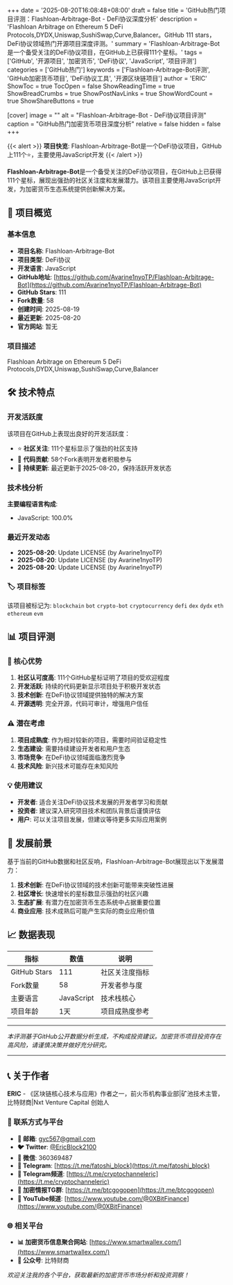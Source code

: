 +++
date = '2025-08-20T16:08:48+08:00'
draft = false
title = 'GitHub热门项目评测：Flashloan-Arbitrage-Bot - DeFi协议深度分析'
description = 'Flashloan Arbitrage on Ethereum 5 DeFi Protocols,DYDX,Uniswap,SushiSwap,Curve,Balancer。GitHub 111 stars，DeFi协议领域热门开源项目深度评测。'
summary = 'Flashloan-Arbitrage-Bot是一个备受关注的DeFi协议项目，在GitHub上已获得111个星标。'
tags = ['GitHub', '开源项目', '加密货币', 'DeFi协议', 'JavaScript', '项目评测']
categories = ['GitHub热门']
keywords = ['Flashloan-Arbitrage-Bot评测', 'GitHub加密货币项目', 'DeFi协议工具', '开源区块链项目']
author = 'ERIC'
ShowToc = true
TocOpen = false
ShowReadingTime = true
ShowBreadCrumbs = true
ShowPostNavLinks = true
ShowWordCount = true
ShowShareButtons = true

[cover]
image = ""
alt = "Flashloan-Arbitrage-Bot - DeFi协议项目评测"
caption = "GitHub热门加密货币项目深度分析"
relative = false
hidden = false
+++

{{< alert >}}
**项目快览**: Flashloan-Arbitrage-Bot是一个DeFi协议项目，GitHub上111个⭐，主要使用JavaScript开发
{{< /alert >}}

**Flashloan-Arbitrage-Bot**是一个备受关注的DeFi协议项目，在GitHub上已获得111个星标，展现出强劲的社区关注度和发展潜力。该项目主要使用JavaScript开发，为加密货币生态系统提供创新解决方案。

## 🎯 项目概览

### 基本信息
- **项目名称**: Flashloan-Arbitrage-Bot
- **项目类型**: DeFi协议
- **开发语言**: JavaScript
- **GitHub地址**: [https://github.com/Avarine1nyoTP/Flashloan-Arbitrage-Bot](https://github.com/Avarine1nyoTP/Flashloan-Arbitrage-Bot)
- **GitHub Stars**: 111
- **Fork数量**: 58
- **创建时间**: 2025-08-19
- **最近更新**: 2025-08-20
- **官方网站**: 暂无

### 项目描述
Flashloan Arbitrage on Ethereum 5 DeFi Protocols,DYDX,Uniswap,SushiSwap,Curve,Balancer

## 🛠️ 技术特点

### 开发活跃度
该项目在GitHub上表现出良好的开发活跃度：
- ⭐ **社区关注**: 111个星标显示了强劲的社区支持
- 🔄 **代码贡献**: 58个Fork表明开发者积极参与
- 📅 **持续更新**: 最近更新于2025-08-20，保持活跃开发状态

### 技术栈分析

**主要编程语言构成**:
- JavaScript: 100.0%


### 最近开发动态
- **2025-08-20**: Update LICENSE (by Avarine1nyoTP)
- **2025-08-20**: Update LICENSE (by Avarine1nyoTP)
- **2025-08-20**: Update LICENSE (by Avarine1nyoTP)


### 🏷️ 项目标签
该项目被标记为: `blockchain` `bot` `crypto-bot` `cryptocurrency` `defi` `dex` `dydx` `eth` `ethereum` `evm`


## 📊 项目评测

### 🎯 核心优势
1. **社区认可度高**: 111个GitHub星标证明了项目的受欢迎程度
2. **开发活跃**: 持续的代码更新显示项目处于积极开发状态
3. **技术创新**: 在DeFi协议领域提供独特的解决方案
4. **开源透明**: 完全开源，代码可审计，增强用户信任

### ⚠️ 潜在考虑
1. **项目成熟度**: 作为相对较新的项目，需要时间验证稳定性
2. **生态建设**: 需要持续建设开发者和用户生态
3. **市场竞争**: 在DeFi协议领域面临激烈竞争
4. **技术风险**: 新兴技术可能存在未知风险

### 💡 使用建议
- **开发者**: 适合关注DeFi协议技术发展的开发者学习和贡献
- **投资者**: 建议深入研究项目技术和团队背景后谨慎评估
- **用户**: 可以关注项目发展，但建议等待更多实际应用案例

## 🔮 发展前景

基于当前的GitHub数据和社区反响，Flashloan-Arbitrage-Bot展现出以下发展潜力：

1. **技术创新**: 在DeFi协议领域的技术创新可能带来突破性进展
2. **社区增长**: 快速增长的星标数显示强劲的社区兴趣
3. **生态扩展**: 有潜力在加密货币生态系统中占据重要位置
4. **商业应用**: 技术成熟后可能产生实际的商业应用价值

## 📈 数据表现

| 指标 | 数值 | 说明 |
|------|------|------|
| GitHub Stars | 111 | 社区关注度指标 |
| Fork数量 | 58 | 开发者参与度 |
| 主要语言 | JavaScript | 技术栈核心 |
| 项目年龄 | 1天 | 项目成熟度参考 |

---

*本评测基于GitHub公开数据分析生成，不构成投资建议。加密货币项目投资存在高风险，请谨慎决策并做好充分研究。*

---

## 📞 关于作者

**ERIC** - 《区块链核心技术与应用》作者之一，前火币机构事业部|矿池技术主管，比特财商|Nxt Venture Capital 创始人

### 🔗 联系方式与平台

- **📧 邮箱**: [gyc567@gmail.com](mailto:gyc567@gmail.com)
- **🐦 Twitter**: [@EricBlock2100](https://twitter.com/EricBlock2100)
- **💬 微信**: 360369487
- **📱 Telegram**: [https://t.me/fatoshi_block](https://t.me/fatoshi_block)
- **📢 Telegram频道**: [https://t.me/cryptochanneleric](https://t.me/cryptochanneleric)
- **👥 加密情报TG群**: [https://t.me/btcgogopen](https://t.me/btcgogopen)
- **🎥 YouTube频道**: [https://www.youtube.com/@0XBitFinance](https://www.youtube.com/@0XBitFinance)

### 🌐 相关平台

- **📊 加密货币信息聚合网站**: [https://www.smartwallex.com/](https://www.smartwallex.com/)
- **📖 公众号**: 比特财商

*欢迎关注我的各个平台，获取最新的加密货币市场分析和投资洞察！*
